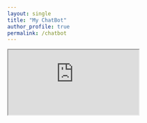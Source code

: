 ```yaml
---
layout: single
title: "My ChatBot"
author_profile: true
permalink: /chatbot
---
```


<iframe src="https://thinhda-chat-support-app.streamlit.app?embedded=true"></iframe>
